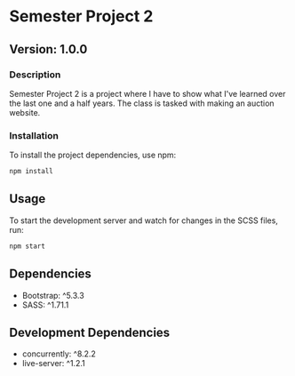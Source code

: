 # Semester Project 2

## Version: 1.0.0

### Description
Semester Project 2 is a project where I have to show what I've learned over the last one and a half years. The class is tasked with making an auction website.

### Installation
To install the project dependencies, use npm:

```bash
npm install
```

## Usage

To start the development server and watch for changes in the SCSS files, run:

```bash
npm start
```


## Dependencies
* Bootstrap: ^5.3.3
* SASS: ^1.71.1

## Development Dependencies
* concurrently: ^8.2.2
* live-server: ^1.2.1
